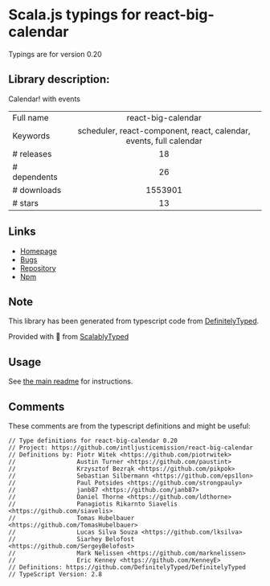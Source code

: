 
# Scala.js typings for react-big-calendar

Typings are for version 0.20

## Library description:
Calendar! with events

|                    |                 |
| ------------------ | :-------------: |
| Full name          | react-big-calendar |
| Keywords           | scheduler, react-component, react, calendar, events, full calendar |
| # releases         | 18 |
| # dependents       | 26 |
| # downloads        | 1553901 |
| # stars            | 13 |

## Links
- [Homepage](https://github.com/intljusticemission/react-big-calendar#readme)
- [Bugs](https://github.com/intljusticemission/react-big-calendar/issues)
- [Repository](https://github.com/intljusticemission/react-big-calendar)
- [Npm](https://www.npmjs.com/package/react-big-calendar)
    


## Note
This library has been generated from typescript code from [DefinitelyTyped](https://definitelytyped.org).

Provided with :purple_heart: from [ScalablyTyped](https://github.com/oyvindberg/ScalablyTyped)

## Usage
See [the main readme](../../readme.md) for instructions.

## Comments

These comments are from the typescript definitions and might be useful:
```
// Type definitions for react-big-calendar 0.20
// Project: https://github.com/intljusticemission/react-big-calendar
// Definitions by: Piotr Witek <https://github.com/piotrwitek>
//                 Austin Turner <https://github.com/paustint>
//                 Krzysztof Bezrąk <https://github.com/pikpok>
//                 Sebastian Silbermann <https://github.com/eps1lon>
//                 Paul Potsides <https://github.com/strongpauly>
//                 janb87 <https://github.com/janb87>
//                 Daniel Thorne <https://github.com/ldthorne>
//                 Panagiotis Rikarnto Siavelis <https://github.com/siavelis>
//                 Tomas Hubelbauer <https://github.com/TomasHubelbauer>
//                 Lucas Silva Souza <https://github.com/lksilva>
//                 Siarhey Belofost <https://github.com/SergeyBelofost>
//                 Mark Nelissen <https://github.com/marknelissen>
//                 Eric Kenney <https://github.com/KenneyE>
// Definitions: https://github.com/DefinitelyTyped/DefinitelyTyped
// TypeScript Version: 2.8

```

